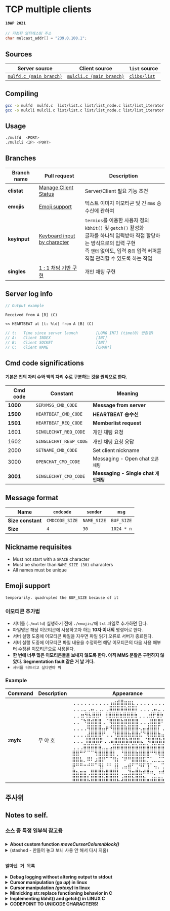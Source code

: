 # TCP multiple clients

#### `18WP 2021`

```c
// 지정된 멀티캐스팅 주소
char mulcast_addr[] = "239.0.100.1";
```

<!--
<sub>문서 작업은 고단한 일입니다!</sub>

<sup><sup>제가 확실히 알지 못하는 코드 주석은 <sub>거의</sub> 작성하지 않습니다!</sup></sup>
-->

## Sources

Server source   | Client source | `list` source
--------------- | ------------- | -------------
[`mulfd.c (main branch)`](https://github.com/nebobyeoli/tcpmulticli/blob/main/mulfd.c) | [`mulcli.c (main branch)`](https://github.com/nebobyeoli/tcpmulticli/blob/main/mulcli.c) | [`clibs/list`](https://github.com/clibs/list)

## Compiling

```sh
gcc -o mulfd  mulfd.c  list/list.c list/list_node.c list/list_iterator.c
gcc -o mulcli mulcli.c list/list.c list/list_node.c list/list_iterator.c
```

## Usage

```sh
./mulfd  <PORT>
./mulcli <IP> <PORT>
```

## Branches

Branch name | Pull request | Description
----------- | ------------ | -----------
**clistat** | [Manage Client Status](https://github.com/nebobyeoli/tcpmulticli/pull/2) | Server/Client 필요 기능 조건
**emojis**  | [Emoji support](https://github.com/nebobyeoli/tcpmulticli/pull/1) | 텍스트 이미지 이모티콘 및 긴 `mms` 송수신에 관하여
**keyinput**  | [Keyboard input by character](https://github.com/nebobyeoli/tcpmulticli/pull/4) | `termios`를 이용한 사용자 정의 `kbhit()` 및 `getch()` 활성화 <br> 글자를 하나씩 입력받아 직접 할당하는 방식으로의 입력 구현 <br> 즉 `엔터` 없이도, 입력 `중의` 입력 버퍼를 직접 관리할 수 있도록 하는 작업
**singles**  | [1 : 1 채팅 기반 구현](https://github.com/nebobyeoli/tcpmulticli/pull/11) | 개인 채팅 구현

<!-- Message is concatenated via `sprintf()`.

Example:
```c
// CREATE MESSAGE FOR write()
// + 1 AND + 2 BELOW INDICATES LEAVING OUT [NULL] CHARACTERS
// AS SEPARATORS TO DISTINGUISH FORMAT PARAMETERS ON read()

/* sprintf()를 이용해,
 * 한 개의 NULL 문자를 사이에 두고 char 배열에 작성하는 기법으로
 * 각 메시지 데이터를 구분지어 저장한다.
 */
// APPEND CMDCODE
sprintf(message, "%d", cmdcode);
// APPEND NAME OF SENDER
sprintf(&message[CMDCODE_SIZE + 1], "%s", sender);
// APPEND MESSAGE
sprintf(&message[CMDCODE_SIZE + NAME_SIZE + 2], "%s", msg);
``` -->

## Server log info

```c
// Output example
```
```txt
Received from A [B] (C)

<< HEARTBEAT at [t: %ld] from A [B] (C)
```
```c
// t:   Time since server launch        [LONG INT] (time(0) 반환형)
// A:   Client INDEX                    [INT]
// B:   Client SOCKET                   [INT]
// C:   Client NAME                     [CHAR*]
```

## Cmd code significations

#### 기본은 천의 자리 수와 백의 자리 수로 구분하는 것을 원칙으로 한다.

Cmd code | Constant                | Meaning
-------- | ----------------------- | ---------------------
**1000** | `SERVMSG_CMD_CODE`      | **Message from server**
**1500** | `HEARTBEAT_CMD_CODE`    | **HEARTBEAT 송수신**
**1501** | `HEARTBEAT_REQ_CODE`    | **Memberlist request**
  1601   | `SINGLECHAT_REQ_CODE`   | 개인 채팅 요청
  1602   | `SINGLECHAT_RESP_CODE`  | 개인 채팅 요청 응답
  2000   | `SETNAME_CMD_CODE`      | Set client nickname
  3000   | `OPENCHAT_CMD_CODE`     | Messaging - Open chat `오픈채팅`
**3001** | `SINGLECHAT_CMD_CODE`   | **Messaging - Single chat `개인채팅`**

## Message format

Name              | `cmdcode`      | `sender`    | `msg`
----------------- | -------------- | ----------- | ----------
**Size constant** | `CMDCODE_SIZE` | `NAME_SIZE` | `BUF_SIZE`
**Size**          | `4`            | `30`        | `1024 * n`

## Nickname requisites

- Must not start with a `SPACE` character
- Must be shorter than `NAME_SIZE (30)` characters
- All names must be unique

## Emoji support

`temporarily. quadrupled the BUF_SIZE because of it`

### 이모티콘 추가법

<!-- ~~나는 능력자다~~ -->

- 서버를 (`./mulfd`) 실행하기 전에 `./emojis/`에 `txt` 파일로 추가하면 된다.
- 파일명은 해당 이모티콘에 사용하고자 하는 **10자 이내의** 명령어로 한다.
- 서버 실행 도중에 이모티콘 파일을 지우면 파일 읽기 오류로 서버가 종료된다.
- 서버 실행 도중에 이모티콘 파일 내용을 수정하면 해당 이모티콘의 다음 사용 때부터 수정된 이모티콘으로 사용된다.
- **한 번에 너무 많은 이모티콘들을 보내지 않도록 한다. 아직 MMS 분할은 구현하지 않았다. Segmentation fault 같은 거 날 거다.**
- `서버를 터뜨리고 싶다면야 뭐`

### Example

Command   | Description | Appearance
--------- | ----------- | ----------
**:myh:** | 무 야 호 | ⢀⢀⢀⢀⢀⢀⢀⢀⢀⢀⢠⣴⣾⣿⣶⣶⣆⢀⢀⢀⢀⢀⢀⢀⢀⢀⢀⢀⢀<br>⢀⢀⢀⣀⢀⣤⢀⢀⡀⢀⣿⣿⣿⣿⣷⣿⣿⡇⢀⢀⢀⢀⣤⣀⢀⢀⢀⢀⢀<br>⢀⢀ ⣶⢻⣧⣿⣿⠇ ⢸⣿⣿⣿⣷⣿⣿⣿⣷⢀⢀⢀⣾⡟⣿⡷⢀⢀⢀⢀<br>⢀⢀⠈⠳⣿⣾⣿⣿⢀⠈⢿⣿⣿⣷⣿⣿⣿⣿⢀⢀⢀⣿⣿⣿⠇⢀⢀⢀⢀<br>⢀⢀⢀⢀⢿⣿⣿⣿⣤⡶⠺⣿⣿⣿⣷⣿⣿⣿⢄⣤⣼⣿⣿⡏⢀⢀⢀⢀⢀<br>⢀⢀⢀⢀⣼⣿⣿⣿⠟⢀⢀⠹⣿⣿⣿⣷⣿⣿⣎⠙⢿⣿⣿⣷⣤⣀⡀⢀⢀<br>⢀⢀⢀ ⢸⣿⣿⣿⡿⢀⢀⣤⣿⣿⣿⣷⣿⣿⣿⣄⠈⢿⣿⣿⣷⣿⣿⣷⡀⢀<br>⢀⢀⢀⣿⣿⣿⣿⣷⣀⣀⣠⣿⣿⣿⣿⣷⣿⣷⣿⣿⣷⣾⣿⣿⣿⣷⣿⣿⣿⣆<br>⣿⣿⠛⠋⠉⠉⢻⣿⣿⣿⣿⡇⡀⠘⣿⣿⣿⣷⣿⣿⣿⠛⠻⢿⣿⣿⣿⣿⣷⣦<br>⣿⣿⣧⡀⠿⠇⣰⣿⡟⠉⠉⢻⡆⠈⠟⠛⣿⣿⣿⣯⡉⢁⣀⣈⣉⣽⣿⣿⣿⣷<br>⡿⠛⠛⠒⠚⠛⠉⢻⡇⠘⠃⢸⡇⢀⣤⣾⠋⢉⠻⠏⢹⠁⢤⡀⢉⡟⠉⡙⠏⣹<br>⣿⣦⣶⣶⢀⣿⣿⣿⣷⣿⣿⣿⡇⢀⣀⣹⣶⣿⣷⠾⠿⠶⡀⠰⠾⢷⣾⣷⣶⣿<br>⣿⣿⣿⣿⣇⣿⣿⣿⣷⣿⣿⣿⣇⣰⣿⣿⣷⣿⣿⣷⣤⣴⣶⣶⣦⣼⣿⣿⣿⣷ |

## 주사위



## Notes to self.

### 소스 중 특정 일부씩 참고용

###

<details>
  <summary><b>About custom function <i>moveCursorColumnblock()</i></b></summary><br>

  ```c
  // 4개 케이스를 하나로 줄이는 과정에서 좀 <헷갈리게> 생겨먹어지게 되었기 때문에
  // 원래 switch-case문에서 작성한 코드를
  // 삽입하는 바 이 다
  // 안 그러면 아무래도 어쩌다 <내가> 나중에 망할 것 같아서
  // 그 렇 다
  ```

  ```c
  // 각각의 moveCursorColumnblock()과 바로 아래 2~3줄의 코드는 같은 역할을 수행한다
  // 요 아래 과정들을 한 함수로 뽀개 넣으면 일단 중복 코드가 3줄 x 8개나 있던 것이 확 줄어드는 장점이 있다
  // 실제 [CTRL + ERASEKEY] 작동들 더 들여다보면서 실 코드에서의 반복 조건들은 좀 바뀔 수 있음
  ```

  <details>
    <summary><b>원래 썼던 switch/case 내용</b></summary><br>
  
  ```c
  // CTRL + LEFT ARROW [←]
  case -20:
  {
      if (cmdmode)
      {
          // cp = moveCursorColumnblock(clist, cp, "\b", 0, LIST_HEAD);
          for (         ; cp != clist->head && cp->val != '\n' && cp->val == ' '; printf("\b"), cp = cp->prev, i++);
          if  (!i) for (; cp != clist->head && cp->val != '\n' && cp->val != ' '; printf("\b"), cp = cp->prev, i++);
      }
  
      else
      {
          // bp = moveCursorColumnblock(blist, bp, "\b", 0, LIST_HEAD);
          for (         ; bp != blist->head && bp->val != '\n' && bp->val == ' '; printf("\b"), bp = bp->prev, i++);
          if  (!i) for (; bp != blist->head && bp->val != '\n' && bp->val != ' '; printf("\b"), bp = bp->prev, i++);
      }
  
      break;
  }
  
  // CTRL + RIGHT ARROW [→]
  case -19:
  {
      if (cmdmode)
      {
          // cp = moveCursorColumnblock(clist, cp, "\033[C", 0, LIST_TAIL);
          for (         ; cp != clist->tail && cp->next->val != '\n' && cp->next->val != ' '; printf("\033[C"), cp = cp->next, i++);
          if  (!i) for (; cp != clist->tail && cp->next->val != '\n' && cp->next->val == ' '; printf("\033[C"), cp = cp->next, i++);
      }
  
      else
      {
          // bp = moveCursorColumnblock(blist, bp, "\033[C", 0, LIST_TAIL);
          for (         ; bp != blist->tail && bp->next->val != '\n' && bp->next->val != ' '; printf("\033[C"), bp = bp->next, i++);
          if  (!i) for (; bp != blist->tail && bp->next->val != '\n' && bp->next->val == ' '; printf("\033[C"), bp = bp->next, i++);
      }
  
      break;
  }
  
  // PRESSED CTRL + BACKSPACE
  case 8:
  {
      if (cmdmode)
      {
          // cp = moveCursorColumnblock(clist, cp, "\b", 1, LIST_HEAD);
          for (         ; cp != clist->head && cp->val != '\n' && cp->val == ' '; printf("\b"), cp = cp->prev, list_remove(clist, cp->next), i++);
          if  (!i) for (; cp != clist->head && cp->val != '\n' && cp->val != ' '; printf("\b"), cp = cp->prev, list_remove(clist, cp->next), i++);
          print_behind_cursor(clist, cp, 0, ' ', i);
      }
  
      else
      {
          // bp = moveCursorColumnblock(blist, bp, "\b", 1, LIST_HEAD);
          for (         ; bp != blist->head && bp->val != '\n' && bp->val == ' '; printf("\b"), bp = bp->prev, list_remove(blist, bp->next), i++);
          if  (!i) for (; bp != blist->head && bp->val != '\n' && bp->val != ' '; printf("\b"), bp = bp->prev, list_remove(blist, bp->next), i++);
          print_behind_cursor(blist, bp, 0, ' ', i);
      }
      
      break;
  }
  
  // PRESSED CTRL + DELETE
  case -128:
  {
      if (cmdmode)
      {
          // moveCursorColumnblock(clist, cp, 0, 1, LIST_TAIL);
          for (         ; cp != clist->tail && cp->next->val != '\n' && cp->next->val == ' '; list_remove(clist, cp->next), i++);
          if  (!i) for (; cp != clist->tail && cp->next->val != '\n' && cp->next->val != ' '; list_remove(clist, cp->next), i++);
          print_behind_cursor(clist, cp, 0, ' ', i);
      }
  
      else
      {
          // moveCursorColumnblock(blist, bp, 0, 1, LIST_TAIL);
          for (         ; bp != blist->tail && bp->next->val != '\n' && bp->next->val == ' '; list_remove(blist, bp->next), i++);
          if  (!i) for (; bp != blist->tail && bp->next->val != '\n' && bp->next->val != ' '; list_remove(blist, bp->next), i++);
          print_behind_cursor(blist, bp, 0, ' ', i);
      }
      
      break;
  }

  ```
  </details>
  
  <details>
    <summary><b>단일 함수로 <sup>반복 사용부! 가</sup> 축약된 내용</b></summary><br>
  
  ```c
  // USAGE OF HORIZONTAL CURSOR MOVEMENT - BY BLOCKS
  /*
   * CTRL + MOVEKEY : 단어 단위로 커서 이동
   * CTRL + ERASEKEY: 단어 단위로 버퍼 데이터 지움
   *
   * 장점:
   *   일단 보고 쓰기 확 편해짐.
   *   공백 순서 같은 거 수정하고 싶을 때 8곳에서 수정해 주지 않아도 됨.
   * 
   * int modifying: 주어진 list_t *list의 데이터를 함께 수정하는지 여부
   *   0: CTRL + MOVEKEY
   *   1: CTRL + ERASEKEY
   * 
   * int dirTo:
   *   리스트의 dirTo까지 확인
   *   0: LIST_HEAD: 리스트의 head 방향으로 반복문 돌아감
   *   1: LIST_TAIL: 리스트의 tail 방향으로 반복문 돌아감
   * 
   * tp != (dirTo ? list->tail : list->head):
   * 원래 list_node_t *end = (dirTo ? list->tail : list->head)로 초기조건 변수를 만들어 저장하려 했으나
   * 각 반복문이 매 바퀴를 돌 때마다 list->tail값이 변화되기 때문에
   * end가 가리킬 위치를 매번 갱신해 주지 않으면, 줄의 맨 끝에서 [CTRL + DELETE]를 눌렀을 때
   * Segmentation fault (core dumped)가 발생한다.
   */
  list_node_t* moveCursorColumnblock(list_t *list, list_node_t *p, char *printstr, int modifying, int dirTo)
  {
      int i = 0;
      list_node_t *tp = p;
  
      while (tp != (dirTo ? list->tail : list->head) && (dirTo ? tp->next : tp)->val != '\n' && (dirTo ? tp->next->val != ' ' : tp->val == ' '))
      {
          if (printstr) { printf("%s", printstr); tp = (dirTo ? tp->next : tp->prev); }
          if (modifying) list_remove(list, tp->next);
          i++;
      }
  
      if (!i) while (tp != (dirTo ? list->tail : list->head) && (dirTo ? tp->next : tp)->val != '\n' && (dirTo ? tp->next->val == ' ' : tp->val != ' '))
      {
          if (printstr) { printf("%s", printstr); tp = (dirTo ? tp->next : tp->prev); }
          if (modifying) list_remove(list, tp->next);
          i++;
      }
  
      if (modifying) print_behind_cursor(list, tp, 0, ' ', i);
  
      return tp;
  }

  ```
  </details>

</details>

<details>
  <summary>(stashed - 만들어 놓고 보니 사용 안 해서 다시 지움)</summary><br>

  ```c
  // mulfd.c

  // singlechat <메시지>에 대한 항목 추출
  // char *chat_msg:  추출된 메시지 저장 배열,
  // char *message:   read() 받은 메시지 자체
  void disassembleSinglechat(int *target_srl, char *chat_msg, char *message)
  {
      char tmp[5]={0,};
      int offset = sizeof(int);
  
      memcpy(&tmp, &message[offset], sizeof(int));
      offset += sizeof(int);
      *target_srl = atoi(tmp);
  
      memcpy(chat_msg, &message[offset], MSG_SIZE);
  }

  ```
</details>

##

### `알아낸 거 목록`

<details>
  <summary><b>Debug logging without altering output to stdout</b></summary><br>

  ```c
  // 사용 중의 stdout 콘솔창 대신 대신 별도 외부 파일에 확인용 출력 출력
  // 출력 형식에 변동이 가지 않아 값 확인용 디버깅 때에 편리하다.
  FILE* fp = fopen("log.log", "a+");
  fprintf(fp, "%d\n", lfcnt);
  fclose(fp);

  ```
  
  ###

  ```c
  // log.log에로의 실시간 변화 데이터는 아래와 같이 확인할 수 있다.
  ```

  ```sh
  tail -f log.log
  ```
</details>

<details>
  <summary><b>Cursor manipulation (go <i>up</i>) in linux</b></summary><br>
  <!-- syntax highlighting breaks on tabsize = 4, unfortunately -->

  ```c
  // CURSOR POSITION MANIPULATION
  // FOR LINUX SYSTEMS

  #include <stdio.h>

  // NOTE. this is for LINUX
  // https://stackoverflow.com/a/35190285
  /* 
  * \33[2K   현재 커서가 있는 줄을 모두 지운다.
  *          erases the entire line your cursor is currently on
  *
  * \033[A   커서를 한 줄 위로 올린다. 단, 줄 내에서의 커서 위치는 변하지 않는다.
  *          moves your cursor up one line, but in the same column
  *          i.e. not to the start of the line
  * 
  * \r       커서를 현재 줄의 맨 앞으로 옮긴다.
  *          brings your cursor to the beginning of the line
  *          (r is for carriage return, N.B. carriage returns
  *           do not include a newline so cursor remains on the same line)
  *          but does not erase anything
  * 
  * \b       커서를 1칸 앞으로 옮긴다.
  *          goto 1 char b ack
  */
  void moveCursorUp(int lines, int eraselast)
  {
      // eraselast가 설정된 경우, 커서를 윗줄로 올리기 전에 커서가 있던 줄을 지우고 간다.
      if (eraselast) printf("\33[2K");

      // 커서 위 lines개의 줄을 지운다.
      for (int i = 0; i < lines; i++) printf("\033[A\33[2K");

      // \033[A는 커서를 처음으로 옮겨 주지 않으므로, 커서를 맨 앞으로 옮겨 준다.
      printf("\r");

      // 출력 버퍼 비움
      fflush(stdout);
  }

  int main(void)
  {
      printf("1111111111111111111111111111111111\n");
      printf("2222222222222222222222222222222222\n");
      printf("3333333333333333333333333333333333\n");
      printf("4444444444444444444444444444444444\n");
      printf("5555555555555555555555555555555555");

      moveCursorUp(2, 0);

      printf("-boop-");

      return 0;
  }

  ```
</details>

<details>
  <summary><b>Cursor manipulation <i>(gotoxy)</i> in linux</b></summary><br>

  ```c
  // Question: How to position the input text cursor in C?
  // https://stackoverflow.com/questions/26423537/how-to-position-the-input-text-cursor-in-c
  ```

  ```c
  // Answer 1: https://stackoverflow.com/a/26423946 comment below

  // gotoxy(x, y) linux
  #define gotoxy(x,y) printf("\033[%d;%dH", (y), (x))

  ```

  ```c
  // Answer 2: https://stackoverflow.com/a/26423857
  // 주의: X에 0이 들어가도 최소 하나 출력된다.
  // 이것 때문에 예상치 못한 곳에서 자주 당했다 .

  // In the linux terminal you may use terminal commands to move your cursor, such as
  printf("\033[8;5Hhello");   // Move to (8, 5) and output hello

  // other similar commands:
  printf("\033[XA");  // Move up X lines;
  printf("\033[XB");  // Move down X lines;
  printf("\033[XC");  // Move right X columns;
  printf("\033[XD");  // Move left X columns;
  printf("\033[2J");  // Clear screen

  // 화살표 키입력과 같이 위, 아래, 오른쪽, 왼쪽을 각각 A, B, C, D로 기억하면 편하다.

  ```
</details>

<details>
  <summary><b>Mimicking str.replace functioning behavior in C</b></summary><br>

  ```c
  // IMPLEMENT SUBSTRING REPLACEMENT

  #include <stdio.h>
  #include <string.h>

  #define BUF_SIZE 1024

  int main(void)
  {
      char st[] = "The quick brown fox :uyaho: jumps over the lazy dog";
      printf("%d\n", sizeof(st));
      
      char ss[BUF_SIZE];
      char *index = strstr(st, ":uyaho:");
      
      // CAST TO INT FOR MEMORY LOCATION INDICATION
      // GET THE SIZE VALUE INBETWEEN
      int inbet = (int)index - (int)buf;

      memcpy(ss, st, inbet);
      sprintf(&ss[inbet], "<token>");
      sprintf(&ss[inbet + sizeof("<token>") - 1], &st[inbet + sizeof("<token>") - 1]);
      
      printf("%s\n%s\n", st, ss);

      // bonus?
      printf("size: %ld, length: %ld\n", sizeof(ss), strlen(ss));
      
      return 0;
  }

  ```
</details>

<details>
  <summary><b>Implementing kbhit() and getch() in LINUX C</b></summary><br>

  ```c
  // 리눅스에서 C언어로 getch() 함수 작성
  // conio.h는 C 표준 라이브러리에 속하지 않아 기본으로는 리눅스에서 지원하지 않는다.
  // 따라서 아래느님들처럼 termios.h를 이용해 터미널 모드를 바꿔 엔터 키 없이도 입력값을 각각 읽을 수 있도록 한다.
  // 아래와 같은 터미널 모드 변경 시에는 linefeed를 \n 대신 \r\n와 같이 사용해야 한다.

  // 코드들 찾기 대빡나게 힘들었다.
  ```

  <details>
    <summary><b>#1.</b> getch() 함수만, 터미널 설정을 한 함수에 내장</summary><br>

  ```c
  // 첫 번째는 터미널 설정을 한 함수에 내장, getch() 함수만

  // https://lunace.tistory.com/6 코드

  #include <stdio.h>
  #include <string.h>
  #include <termios.h>
  #include <unistd.h>

  int getch()
  {
      int c;
      struct termios oldattr, newattr;

      tcgetattr(STDIN_FILENO, &oldattr);           // 현재 터미널 설정 읽음
      newattr = oldattr;
      newattr.c_lflag &= ~(ICANON | ECHO);         // CANONICAL과 ECHO 끔
      newattr.c_cc[VMIN] = 1;                      // 최소 입력 문자 수를 1로 설정
      newattr.c_cc[VTIME] = 0;                     // 최소 읽기 대기 시간을 0으로 설정
      tcsetattr(STDIN_FILENO, TCSANOW, &newattr);  // 터미널에 설정 입력
      c = getchar();                               // 키보드 입력 읽음
      tcsetattr(STDIN_FILENO, TCSANOW, &oldattr);  // 원래의 설정으로 복구
      return c;
  }

  int main(void)
  {
      while (1)
      {
          int c = getch();
          printf("%d[%c]", c, c);
      }

      return 0;
  }

  ```
  </details>

  <details>
    <summary><b>#2.</b> getch() 전 kbhit()까지, 터미널 설정을 별도 함수에 따로 작성</summary><br>

  ```c
  // 두 번째는 터미널 설정을 별도 함수에 따로 작성, getch() 전 kbhit()까지
  // kbhit()의 입력 존재 여부 인식은 아래와 같이 select()의 타이머 기능을 사용한 것으로 보인다.
  // getch()는 new_termios에서 getchar()를 사용하는 걸로 간단히! 작성하신 것 같다. 와!

  // https://stackoverflow.com/a/448982 코드

  #include <stdio.h>
  #include <stdlib.h>
  #include <string.h>
  #include <unistd.h>
  #include <sys/select.h>
  #include <termios.h>
  
  struct termios orig_termios;

  void reset_terminal_mode()
  {
      tcsetattr(0, TCSANOW, &orig_termios);
  }

  void set_conio_terminal_mode()
  {
      struct termios new_termios;

      /* take two copies - one for now, one for later */
      tcgetattr(0, &orig_termios);
      memcpy(&new_termios, &orig_termios, sizeof(new_termios));

      /* register cleanup handler, and set the new terminal mode */
      atexit(reset_terminal_mode);
      cfmakeraw(&new_termios);
      tcsetattr(0, TCSANOW, &new_termios);
  }

  int kbhit()
  {
      struct timeval tv = { 0L, 0L };
      fd_set fds;
      FD_ZERO(&fds);
      FD_SET(0, &fds);
      return select(1, &fds, NULL, NULL, &tv);
  }

  int getch()
  {
      int r;
      unsigned char c;
      if ((r = read(0, &c, sizeof(c))) < 0) {
          return r;
      } else {
          return c;
      }
  }

  int main(void)
  {
      // "conio" 사용을 위한 터미널 모드 설정
      set_conio_terminal_mode();

      while (1)
      {
          /* do some work */
          int val = kbhit();
          if (val)
          {
              // (void)getch(); /* consume the character */

              int c = getch();
              printf("%d[%c]", c, c);
              fflush(0);

              // CTRL + C
              if (c == ('c' & 037)) break;
          }
      }

      // 기존 터미널 모드로 초기화
      reset_terminal_mode();

      printf("\n");
      fflush(0);
      return 0;
  }

  ```
  </details>

  <details>
    <summary><b>#3.</b> <b>#1</b>, <b>#2</b>를 응용해 non-blocking 형태로 특정 키 입력 확인</summary><br>
      
  ```c
  // 세 번째는 위 두 코드를 응용하여 non-blocking 형태로 특정 키를 인식하도록 구현해 본 것이다.
  // 위느님들처럼 kbhit()는 select()의 타이머 기능을 사용하고,
  // getch()는 수정된 터미널 모드에서 getchar()를 사용하는 기법으로 그대로.

  // int key: 눌렀는지 확인하고 싶은 키를 집어 넣음
  // non-blocking, 즉 입력할 때까지 계속 대기에 있진 않을 것임
  int gett(int key)
  {
      int c;
      struct termios oldattr, newattr;

      tcgetattr(STDIN_FILENO, &oldattr);           // 현재 터미널 설정 읽음
      newattr = oldattr;
      newattr.c_lflag &= ~(ICANON | ECHO);         // CANONICAL과 ECHO 끔
      newattr.c_cc[VMIN] = 1;                      // 최소 입력 문자 수를 1로 설정
      newattr.c_cc[VTIME] = 0;                     // 최소 읽기 대기 시간을 0으로 설정
      tcsetattr(STDIN_FILENO, TCSANOW, &newattr);  // 터미널에 설정 입력

      // KBHIT()
      struct timeval tv = { 0L, 0L };
      fd_set fds;
      FD_ZERO(&fds);
      FD_SET(0, &fds);
      if (!select(1, &fds, NULL, NULL, &tv)) {
          tcsetattr(STDIN_FILENO, TCSANOW, &oldattr);
          return 0;
      }

      // GETCH()
      c = getchar();                               // 키보드 입력 읽음

      tcsetattr(STDIN_FILENO, TCSANOW, &oldattr);  // 기존 터미널 설정으로 복구

      // 누른 키가 확인하는 키와 일치하는지 여부를 반환
      return c == key;
  }
  ```
  </details>

</details>

<details>
  <summary><b>CODEPOINT TO UNICODE CHARACTERS!</b></summary><br>

  ```c
  // 이건 완벽히 정리하는 건 힘들 듯
  // 깊이 있게 분석하는 건 나중에...

  //
  // https://stackoverflow.com/a/38492214
  // 대박 느님.
  //
  ```

  <br>

  이것의 실질적인 위엄은 [잘 설명된 유니코드 한글 규칙](https://mingpd.github.io/2019/04/09/develop/unicode-hangle/)을 응용해 <br>
  _영문_ 키보드 입력에서의 아스키값 계산을 통한 _한글_ 출력을 가능케 할 수 있다는 것이다! <br>
  <sub>`물론 매우 나중에!`</sub>

  <br>

  ```c
  // __uint8_t 에서:
  // _t의 의미: Cross platform implementation of a standard data type

  #include <stdio.h>

  // Populate utf8 with 0-4 bytes
  // Return length used in utf8[]
  // 0 implies bad codepoint
  unsigned Unicode_CodepointToUTF8(__uint8_t *utf8, __uint32_t codepoint) {
      if (codepoint <= 0x7F) {
          utf8[0] = codepoint;
          return 1;
      }
      if (codepoint <= 0x7FF) {
          utf8[0] = 0xC0 | (codepoint >> 6);
          utf8[1] = 0x80 | (codepoint & 0x3F);
          return 2;
      }
      if (codepoint <= 0xFFFF) {
          // detect surrogates
          if (codepoint >= 0xD800 && codepoint <= 0xDFFF) return 0;
          utf8[0] = 0xE0 | (codepoint >> 12);
          utf8[1] = 0x80 | ((codepoint >> 6) & 0x3F);
          utf8[2] = 0x80 | (codepoint & 0x3F);
          return 3;
      }
      if (codepoint <= 0x10FFFF) {
          utf8[0] = 0xF0 | (codepoint >> 18);
          utf8[1] = 0x80 | ((codepoint >> 12) & 0x3F);
          utf8[2] = 0x80 | ((codepoint >> 6) & 0x3F);
          utf8[3] = 0x80 | (codepoint & 0x3F);
          return 4;
      }
      return 0;
  }


  // CODEPOINT TO UNICODE CHARACTERS
  // CODEPOINT: 0xAC00('가') 등...
  int main(void)
  {
      // SAMPLE USAGE
      __uint32_t cp = 0xAC01;  // '각'
      __uint8_t utf8[4];
      unsigned len = Unicode_CodepointToUTF8(utf8, cp);
      size_t y = fwrite(utf8, 1, len, stdout);  // '각'이 출력된다!!
  }

  ```
</details>

<!-- <sup><sub>아 참고로 주석은 제가 떠드는 공간인 거 아시죠??</sub></sup> -->
